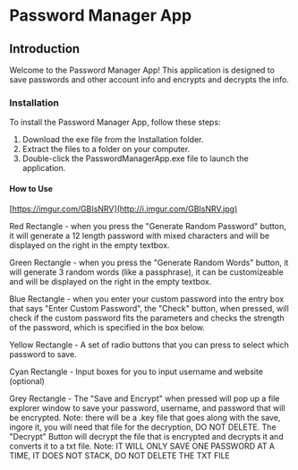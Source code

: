 # Password Manager App

## Introduction

Welcome to the Password Manager App! This application is designed to save passwords and other account info and encrypts and decrypts the info.

### Installation

To install the Password Manager App, follow these steps:

1. Download the exe file from the Installation folder.
2. Extract the files to a folder on your computer.
3. Double-click the PasswordManagerApp.exe file to launch the application.

#### How to Use

[https://imgur.com/GBIsNRV](http://i.imgur.com/GBIsNRV.jpg)

Red Rectangle - when you press the "Generate Random Password" button, it will generate a 12 length password with mixed characters and will be displayed on the right in                   the empty textbox.

Green Rectangle - when you press the "Generate Random Words" button, it will generate 3 random words (like a passphrase), it can be customizeable and will be displayed                     on the right in the empty textbox.

Blue Rectangle - when you enter your custom password into the entry box that says "Enter Custom Password", the "Check" button, when pressed, will check if the custom                      password fits the parameters and checks the strength of the password, which is specified in the box below.

Yellow Rectangle - A set of radio buttons that you can press to select which password to save.

Cyan Rectangle - Input boxes for you to input username and website (optional)

Grey Rectangle - The "Save and Encrypt" when pressed will pop up a file explorer window to save your password, username, and password that will be encrypted. 
                 Note: there will be a .key file that goes along with the save, ingore it, you will need that file for the decryption, DO NOT DELETE. The "Decrypt"                      Button will decrypt the file that is encrypted and decrypts it and converts it to a txt file. 
                 Note: IT WILL ONLY SAVE ONE PASSWORD AT A TIME, IT DOES NOT STACK, DO NOT DELETE THE TXT FILE


